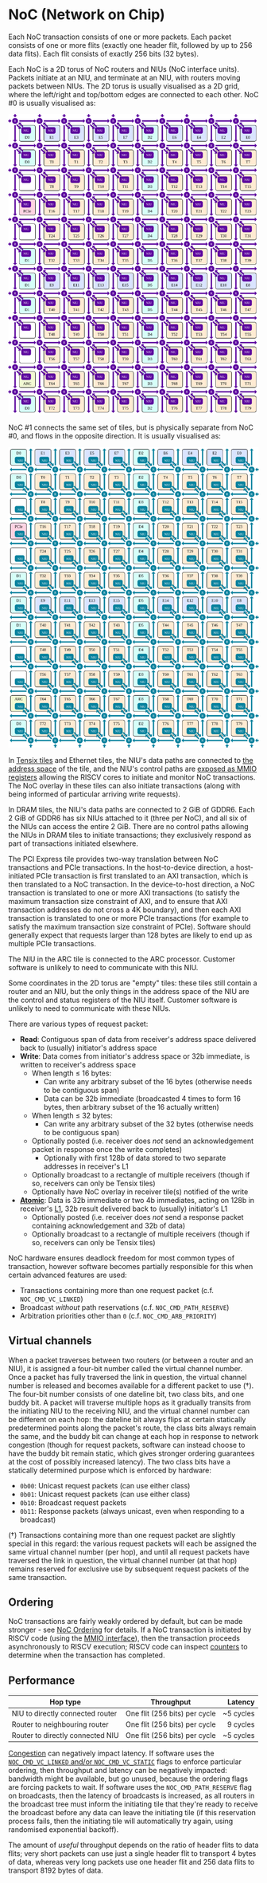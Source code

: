 # NoC (Network on Chip)

Each NoC transaction consists of one or more packets. Each packet consists of one or more flits (exactly one header flit, followed by up to 256 data flits). Each flit consists of exactly 256 bits (32 bytes).

Each NoC is a 2D torus of NoC routers and NIUs (NoC interface units). Packets initiate at an NIU, and terminate at an NIU, with routers moving packets between NIUs. The 2D torus is usually visualised as a 2D grid, where the left/right and top/bottom edges are connected to each other. NoC #0 is usually visualised as:

![](../../Diagrams/Out/NoC_0.svg)

NoC #1 connects the same set of tiles, but is physically separate from NoC #0, and flows in the opposite direction. It is usually visualised as:

![](../../Diagrams/Out/NoC_1.svg)

In [Tensix tiles](../TensixTile/README.md) and Ethernet tiles, the NIU's data paths are connected to [the address space](../TensixTile/BabyRISCV/README.md#memory-map) of the tile, and the NIU's control paths are [exposed as MMIO registers](MemoryMap.md) allowing the RISCV cores to initiate and monitor NoC transactions. The NoC overlay in these tiles can also initiate transactions (along with being informed of particular arriving write requests).

In DRAM tiles, the NIU's data paths are connected to 2 GiB of GDDR6. Each 2 GiB of GDDR6 has six NIUs attached to it (three per NoC), and all six of the NIUs can access the entire 2 GiB. There are no control paths allowing the NIUs in DRAM tiles to initiate transactions; they exclusively respond as part of transactions initiated elsewhere.

The PCI Express tile provides two-way translation between NoC transactions and PCIe transactions. In the host-to-device direction, a host-initiated PCIe transaction is first translated to an AXI transaction, which is then translated to a NoC transaction. In the device-to-host direction, a NoC transaction is translated to one or more AXI transactions (to satisfy the maximum transaction size constraint of AXI, and to ensure that AXI transaction addresses do not cross a 4K boundary), and then each AXI transaction is translated to one or more PCIe transactions (for example to satisfy the maximum transaction size constraint of PCIe). Software should generally expect that requests larger than 128 bytes are likely to end up as multiple PCIe transactions.

The NIU in the ARC tile is connected to the ARC processor. Customer software is unlikely to need to communicate with this NIU.

Some coordinates in the 2D torus are "empty" tiles: these tiles still contain a router and an NIU, but the only things in the address space of the NIU are the control and status registers of the NIU itself. Customer software is unlikely to need to communicate with these NIUs.

There are various types of request packet:
* **Read**: Contiguous span of data from receiver's address space delivered back to (usually) initiator's address space
* **Write**: Data comes from initiator's address space or 32b immediate, is written to receiver's address space
  * When length ≤ 16 bytes:
    * Can write any arbitrary subset of the 16 bytes (otherwise needs to be contiguous span)
    * Data can be 32b immediate (broadcasted 4 times to form 16 bytes, then arbitrary subset of the 16 actually written)
  * When length ≤ 32 bytes:
    * Can write any arbitrary subset of the 32 bytes (otherwise needs to be contiguous span)
  * Optionally posted (i.e. receiver does _not_ send an acknowledgement packet in response once the write completes)
    * Optionally with first 128b of data stored to two separate addresses in receiver's L1
  * Optionally broadcast to a rectangle of multiple receivers (though if so, receivers can only be Tensix tiles)
  * Optionally have NoC overlay in receiver tile(s) notified of the write
* [**Atomic**](Atomics.md): Data is 32b immediate or two 4b immediates, acting on 128b in receiver's [L1](../TensixTile/L1.md#atomics), 32b result delivered back to (usually) initiator's L1
  * Optionally posted (i.e. receiver does _not_ send a response packet containing acknowledgement and 32b of data)
  * Optionally broadcast to a rectangle of multiple receivers (though if so, receivers can only be Tensix tiles)

NoC hardware ensures deadlock freedom for most common types of transaction, however software becomes partially responsible for this when certain advanced features are used:
  * Transactions containing more than one request packet (c.f. `NOC_CMD_VC_LINKED`)
  * Broadcast _without_ path reservations (c.f. `NOC_CMD_PATH_RESERVE`)
  * Arbitration priorities other than `0` (c.f. `NOC_CMD_ARB_PRIORITY`)

## Virtual channels

When a packet traverses between two routers (or between a router and an NIU), it is assigned a four-bit number called the virtual channel number. Once a packet has fully traversed the link in question, the virtual channel number is released and becomes available for a different packet to use (†). The four-bit number consists of one dateline bit, two class bits, and one buddy bit. A packet will traverse multiple hops as it gradually transits from the initiating NIU to the receiving NIU, and the virtual channel number can be different on each hop: the dateline bit always flips at certain statically predetermined points along the packet's route, the class bits always remain the same, and the buddy bit can change at each hop in response to network congestion (though for request packets, software can instead choose to have the buddy bit remain static, which gives stronger ordering guarantees at the cost of possibly increased latency). The two class bits have a statically determined purpose which is enforced by hardware:
* `0b00`: Unicast request packets (can use either class)
* `0b01`: Unicast request packets (can use either class)
* `0b10`: Broadcast request packets
* `0b11`: Response packets (always unicast, even when responding to a broadcast)

(†) Transactions containing more than one request packet are slightly special in this regard: the various request packets will each be assigned the same virtual channel number (per hop), and until all request packets have traversed the link in question, the virtual channel number (at that hop) remains reserved for exclusive use by subsequent request packets of the same transaction.

## Ordering

NoC transactions are fairly weakly ordered by default, but can be made stronger - see [NoC Ordering](Ordering.md) for details. If a NoC transaction is initiated by RISCV code (using the [MMIO interface](MemoryMap.md)), then the transaction proceeds asynchronously to RISCV execution; RISCV code can inspect [counters](Counters.md) to determine when the transaction has completed. 

## Performance

|Hop type|Throughput|Latency|
|---|---|--:|
|NIU to directly connected router|One flit (256 bits) per cycle|~5 cycles|
|Router to neighbouring router|One flit (256 bits) per cycle|9 cycles|
|Router to directly connected NIU|One flit (256 bits) per cycle|~5 cycles|

[Congestion](RoutingPaths.md#congestion) can negatively impact latency. If software uses the [`NOC_CMD_VC_LINKED` and/or `NOC_CMD_VC_STATIC`](MemoryMap.md#noc_ctrl) flags to enforce particular ordering, then throughput and latency can be negatively impacted: bandwidth might be available, but go unused, because the ordering flags are forcing packets to wait. If software uses the `NOC_CMD_PATH_RESERVE` flag on broadcasts, then the latency of broadcasts is increased, as all routers in the broadcast tree must inform the initiating tile that they're ready to receive the broadcast before any data can leave the initiating tile (if this reservation process fails, then the initiating tile will automatically try again, using randomised exponential backoff).

The amount of _useful_ throughput depends on the ratio of header flits to data flits; very short packets can use just a single header flit to transport 4 bytes of data, whereas very long packets use one header flit and 256 data flits to transport 8192 bytes of data.
